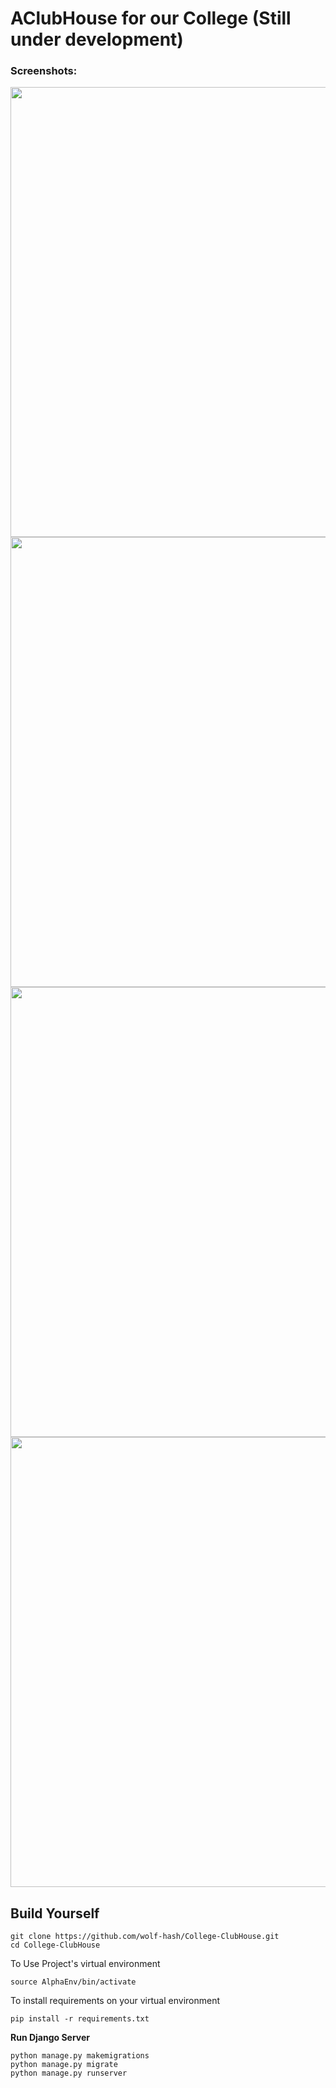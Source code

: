 # AClubHouse for our College (Still under development)
### Screenshots:
<img src="https://github.com/wolf-hash/College-ClubHouse/blob/master/Screenshots/clubhouse.png" width="1280" height="720" />
<img src="https://github.com/wolf-hash/College-ClubHouse/blob/master/Screenshots/resources.png" width="1280" height="720" />
<img src="https://github.com/wolf-hash/College-ClubHouse/blob/master/Screenshots/chatrooms.png" width="1280" height="720" />
<img src="https://github.com/wolf-hash/College-ClubHouse/blob/master/Screenshots/chatrooms1.png" width="1280" height="720" />

## Build Yourself
```
git clone https://github.com/wolf-hash/College-ClubHouse.git
cd College-ClubHouse
```
To Use Project's virtual environment 
``` 
source AlphaEnv/bin/activate
```
To install requirements on your virtual environment
```
pip install -r requirements.txt
```
**Run Django Server**
```
python manage.py makemigrations
python manage.py migrate
python manage.py runserver
```
